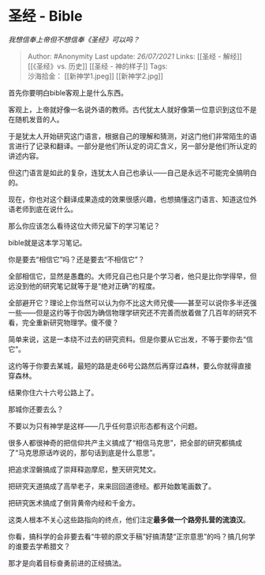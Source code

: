 # 圣经 - Bible
*我想信奉上帝但不想信奉《圣经》可以吗？*

> Author: #Anonymity 
Last update: *26/07/2021* 
Links: [[圣经 - 解经]] [[《圣经》vs. 历史]] [[圣经 - 神的样子]]
Tags:  
沙海拾金： [[新神学1.jpeg]] [[新神学2.jpg]]
  

首先你要明白bible客观上是什么东西。

客观上，上帝就好像一名说外语的教师。古代犹太人就好像第一位意识到这位不是在随机发音的人。

于是犹太人开始研究这门语言，根据自己的理解和猜测，对这门他们非常陌生的语言进行了记录和翻译。一部分是他们所认定的词汇含义，另一部分是他们所认定的讲述内容。

但这门语言是如此的复杂，连犹太人自己也承认——自己是永远不可能完全搞明白的。

现在，你也对这个翻译成果造成的效果很感兴趣，也想搞懂这门语言、知道这位外语老师到底在说什么。

那么你应该怎么看待这位大师兄留下的学习笔记？

bible就是这本学习笔记。

  

你是要去“相信它”吗？还是要去“不相信它”？

全部相信它，显然是愚蠢的。大师兄自己也只是个学习者，他只是比你学得早，但远没到他的研究笔记就等于是“绝对正确”的程度。

全部避开它？理论上你当然可以认为你不比这大师兄傻——甚至可以说你多半还强一些——但是这约等于你因为确信物理学研究还不完善而放着做了几百年的研究不看，完全重新研究物理学。傻不傻？

简单来说，这是一本绕不过去的研究资料。但是你要从它出发，不等于要你去“信它”。

这约等于你要去某城，最短的路是走66号公路然后再穿过森林，要么你就得直接穿森林。

结果你住六十六号公路上了。

那城你还要去么？

  

不要以为只有神学是这样——几乎任何意识形态都有这个问题。

很多人都很神奇的把信仰共产主义搞成了“相信马克思”，把全部的研究都搞成了“马克思原话咋说的，那句话到底是什么意思”。

把追求涅磐搞成了崇拜释迦摩尼，整天研究梵文。

把研究天道搞成了高举老子，来来回回道德经。都开始数笔画数了。

把研究医术搞成了倒背黄帝内经和千金方。

这类人根本不关心这些路指向的终点，他们注定**最多做一个路旁扎营的流浪汉**。

你看，搞科学的会非要去看“牛顿的原文手稿”好搞清楚“正宗意思”的吗？搞几何学的谁要去学希腊文？

那才是向着目标奋勇前进的正经搞法。

